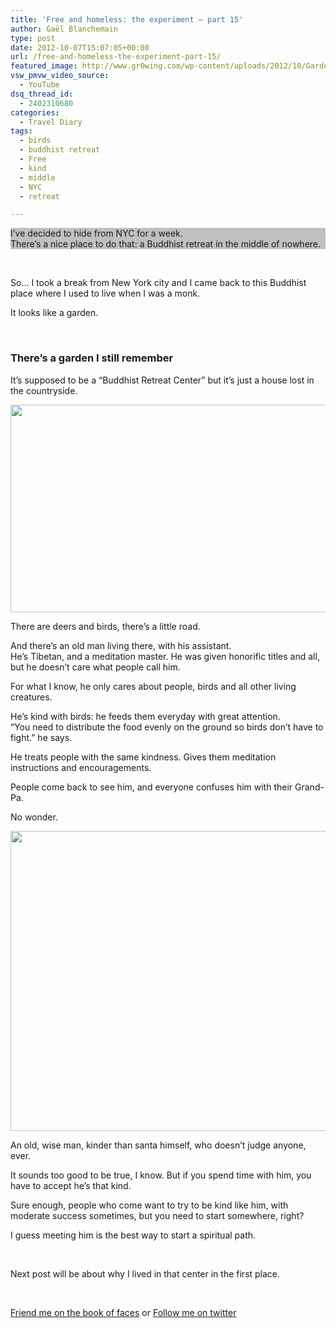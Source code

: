 ```yaml
---
title: 'Free and homeless: the experiment – part 15'
author: Gaël Blanchemain
type: post
date: 2012-10-07T15:07:05+00:00
url: /free-and-homeless-the-experiment-part-15/
featured_image: http://www.gr0wing.com/wp-content/uploads/2012/10/Garden.jpg
vsw_pmvw_video_source:
  - YouTube
dsq_thread_id:
  - 2402310680
categories:
  - Travel Diary
tags:
  - birds
  - buddhist retreat
  - Free
  - kind
  - middle
  - NYC
  - retreat

---
```

<p style="background-color: silver;">
  I&#8217;ve decided to hide from NYC for a week.<br /> There&#8217;s a nice place to do that: a Buddhist retreat in the middle of nowhere.
</p>

&nbsp;

So… I took a break from New York city and I came back to this Buddhist place where I used to live when I was a monk.

It looks like a garden.

<!--more-->

&nbsp;

### There&#8217;s a garden I still remember

It&#8217;s supposed to be a &#8220;Buddhist Retreat Center&#8221; but it&#8217;s just a house lost in the countryside.

<img class="aligncenter size-full wp-image-3744" title="The Buddhist Center" src="http://www.gr0wing.com/wp-content/uploads/2012/10/house.jpg" alt="" width="613" height="332" srcset="https://www.gr0wing.com/wp-content/uploads/2012/10/house.jpg 613w, https://www.gr0wing.com/wp-content/uploads/2012/10/house-300x162.jpg 300w, https://www.gr0wing.com/wp-content/uploads/2012/10/house-588x318.jpg 588w" sizes="(max-width: 613px) 100vw, 613px" /> 

There are deers and birds, there&#8217;s a little road.

And there&#8217;s an old man living there, with his assistant.  
He&#8217;s Tibetan, and a meditation master. He was given honorific titles and all, but he doesn&#8217;t care what people call him.

For what I know, he only cares about people, birds and all other living creatures.

He&#8217;s kind with birds: he feeds them everyday with great attention.  
&#8220;You need to distribute the food evenly on the ground so birds don&#8217;t have to fight.&#8221; he says.

He treats people with the same kindness. Gives them meditation instructions and encouragements.

People come back to see him, and everyone confuses him with their Grand-Pa.

No wonder.

<img class="aligncenter size-full wp-image-3733" title="Khenchen Rinpoche with dogs" src="http://www.gr0wing.com/wp-content/uploads/2012/10/KR-Dogs.jpg" alt="" width="640" height="480" srcset="https://www.gr0wing.com/wp-content/uploads/2012/10/KR-Dogs.jpg 640w, https://www.gr0wing.com/wp-content/uploads/2012/10/KR-Dogs-300x225.jpg 300w, https://www.gr0wing.com/wp-content/uploads/2012/10/KR-Dogs-588x441.jpg 588w" sizes="(max-width: 640px) 100vw, 640px" /> 

An old, wise man, kinder than santa himself, who doesn&#8217;t judge anyone, ever.

It sounds too good to be true, I know. But if you spend time with him, you have to accept he&#8217;s that kind.

Sure enough, people who come want to try to be kind like him, with moderate success sometimes, but you need to start somewhere, right?

I guess meeting him is the best way to start a spiritual path.

&nbsp;

Next post will be about why I lived in that center in the first place.

&nbsp;

[Friend me on the book of faces][1] or [Follow me on twitter][2]

 [1]: https://www.facebook.com/gael.blanchemain
 [2]: https://twitter.com/#!/gaelblanchemain